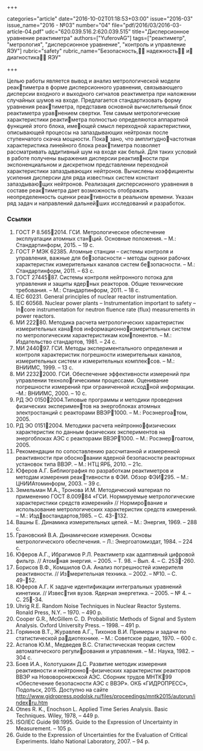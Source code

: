 +++

categories="article"
date="2016-10-02T01:18:53+03:00"
issue="2016-03"
issue_name="2016 - №03"
number="04"
file="pdf/2016/03/2016-03-article-04.pdf"
udc="620.039.516.2:620.039.515"
title="Дисперсионное уравнение реактиметра"
authors=["YuferovAG"]
tags=["реактиметр", "метрология", "дисперсионное уравнение", "контроль и управление ЯЭУ"]
rubric="safety"
rubric_name="Безопасность, надежность и диагностика ЯЭУ"

+++

Целью работы является вывод и анализ метрологической модели реактиметра в форме дисперсионного уравнения, связывающего дисперсии входного и выходного сигналов реактиметра при наложении случайных шумов на входе. 
Предлагается стандартизовать форму уравнения реактиметра, представив основной вычислительный блок реактиметра уравнением свертки. 
Тем самым метрологические характеристики реактиметра полностью определяются аппаратной функцией этого блока, имеющей смысл переходной характеристики, описывающей процессы на запаздывающих нейтронах после ступенчатого скачка мощности. 
Пока зано, что амплитудночастотная характеристика линейного блока реактиметра позволяет рассматривать аддитивный шум на входе как белый.
Для таких условий в работе получены выражения дисперсии реактивности при экспоненциальном и дискретном представлении переходной характеристики запаздывающих нейтронов. 
Вычислены коэффициенты усиления дисперсии для ряда известных систем констант запаздывающих нейтронов. 
Реализация дисперсионного уравнения в составе реактиметра дает возможность отображать неопределенность оценки реактивности в реальном времени. Указан ряд задач и направлений дальнейших исследований и разработок.

### Ссылки

1. ГОСТ Р 8.5652014. ГСИ. Метрологическое обеспечение эксплуатации атомных станций. Основные положения. – М.: Стандартинформ, 2015. – 19 с.
2. ГОСТ Р МЭК 62385. Атомные станции – системы контроля и управления, важные для безопасности – методы оценки рабочих характеристик измерительных каналов систем безопасности. – М.: Стандартинформ, 2011. – 63 с.
3. ГОСТ 2744587. Системы контроля нейтронного потока для управления и защиты ядерных реакторов. Общие технические требования. – М.: Стандартинформ, 2011. – 18 с.
4. IEC 60231. General principles of nuclear reactor instrumentation.
5. IEC 60568. Nuclear power plants – Instrumentation important to safety – Incore instrumentation for neutron fluence rate (flux) measurements in power reactors.
6. МИ 22280. Методика расчета метрологических характеристик измерительных каналов информационноизмерительных систем по метрологическим характеристикам компонентов. – М.: Издательство стандартов, 1981. – 24 с.
7. МИ 244097. ГСИ. Методы экспериментального определения и контроля характеристик погрешности измерительных каналов, измерительных систем и измерительных комплексов. – М.: ВНИИМС, 1999. – 13 с.
8. МИ 22322000. ГСИ. Обеспечение эффективности измерений при управлении технологическими процессами. Оценивание погрешности измерений при ограниченной исходной информации. –М.: ВНИИМС, 2000. – 10 с.
9. РД ЭО 01502004.Типовые программы и методики проведения физических экспериментов на энергоблоках атомных электростанций с реакторами ВВЭР1000. – М.: Росэнергоатом, 2005.
10. РД ЭО 01512004. Методики расчета нейтроннофизических характеристик по данным физических экспериментов на энергоблоках АЭС с реакторами ВВЭР1000. – М.: Росэнергоатом, 2005.
11. Рекомендации по сопоставлению рассчитанной и измеренной реактивности при обосновании ядерной безопасности реакторных установок типа ВВЭР. – М.: НТЦ ЯРБ, 2010. – 21с.
12. Юферов А.Г. Библиография по разработкам реактиметров и методам измерения реактивности в ФЭИ. Обзор ФЭИ295. – М.: ЦНИИАтоминформ, 2003. – 39 с.
13. Земельман М.А., Тронова И.М. Методический материал по применению ГОСТ 8.00984 «ГСИ. Нормируемые метрологические характеристики средств измерений» // Нормирование и использование метрологических характеристик средств измерений. – М.: Издвостандартов,1985. – С. 43-132.
14. Вашны Е. Динамика измерительных цепей. – М.: Энергия, 1969. – 288 с.
15. Грановский В.А. Динамические измерения. Основы метрологического обеспечения. – Л.: Энергоатомиздат, 1984. – 224 с.
16. Юферов А.Г., Ибрагимов Р.Л. Реактиметр как адаптивный цифровой фильтр. // Атомная энергия. – 2005. – Т. 98. – Вып. 4. – С. 253-260.
17. Борисов В.Ф., Комшилов О.А. Анализ погрешностей измерителя реактивности. // Измерительная техника. – 2002. – №10. – С. 49-52.
18. Юферов А.Г. К задаче идентификации интегральных уравнений кинетики. // Известия вузов. Ядерная энергетика. – 2005. – № 4. – С. 25-34.
19. Uhrig R.E. Random Noise Techniques in Nuclear Reactor Systems. Ronald Press, N.Y. – 1970. – 490 p.
20. Cooper G.R., McGillem C. D. Probabilistic Methods of Signal and System Analysis. Oxford University Press. – 1998. – 491 p.
21. Горяинов В.Т., Журавлев А.Г., Тихонов В.И. Примеры и задачи по статистической радиотехнике. – М.: Советское радио, 1970. – 600 с.
22. Астапов Ю.М., Медведев В.С. Статистическая теория систем автоматического регулирования и управления. – М.: Наука, 1982. – 304 с.
23. Боев И.А., Колотушкин Д.С. Развитие методик измерения реактивности и нейтронно-физических характеристик реакторов ВВЭР на Нововоронежской АЭС. Сборник трудов МНТК99 «Обеспечение безопасности АЭС с ВВЭР». ОКБ «ГИДРОПРЕСС», Подольск, 2015. Доступно на сайте http://www.gidropress.podolsk.ru/files/proceedings/mntk2015/autorun/indexru.htm
24. Otnes R. K., Enochson L. Applied Time Series Analysis. Basic Techniques. Wiley, 1978, – 449 p.
25. ISO/IEC Guide 98:1995. Guide to the Expression of Uncertainty in Measurement. – 105 p.
26. Guide to the Expression of Uncertainties for the Evaluation of Critical Experiments. Idaho National Laboratory, 2007. – 94 p.